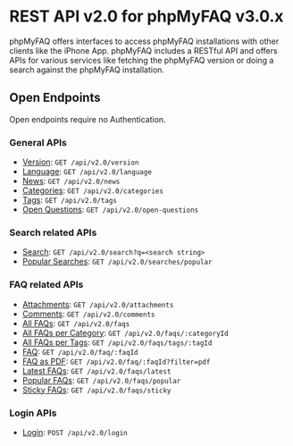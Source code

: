 # REST API v2.0 for phpMyFAQ v3.0.x

phpMyFAQ offers interfaces to access phpMyFAQ installations with other clients like the iPhone App. phpMyFAQ includes a
RESTful API and offers APIs for various services like fetching the phpMyFAQ version or doing a search against the
phpMyFAQ installation.

## Open Endpoints

Open endpoints require no Authentication.

### General APIs

- [Version](api-docs/version.md): `GET /api/v2.0/version`
- [Language](api-docs/language.md): `GET /api/v2.0/language`
- [News](api-docs/news.md): `GET /api/v2.0/news`
- [Categories](api-docs/categories.md): `GET /api/v2.0/categories`
- [Tags](api-docs/tags.md): `GET /api/v2.0/tags`
- [Open Questions](api-docs/open-questions.md): `GET /api/v2.0/open-questions`

### Search related APIs

- [Search](api-docs/search.md): `GET /api/v2.0/search?q=<search string>`
- [Popular Searches](api-docs/searches/popular.md): `GET /api/v2.0/searches/popular`

### FAQ related APIs

- [Attachments](api-docs/attachments.md): `GET /api/v2.0/attachments`
- [Comments](api-docs/comments.md): `GET /api/v2.0/comments`
- [All FAQs](api-docs/faqs.md): `GET /api/v2.0/faqs`
- [All FAQs per Category](api-docs/faqs/categoryId.md): `GET /api/v2.0/faqs/:categoryId`
- [All FAQs per Tags](api-docs/faqs/tags.md): `GET /api/v2.0/faqs/tags/:tagId`
- [FAQ](api-docs/faq.md): `GET /api/v2.0/faq/:faqId`
- [FAQ as PDF](api-docs/faq/pdf.md): `GET /api/v2.0/faq/:faqId?filter=pdf`
- [Latest FAQs](api-docs/faqs/latest.md): `GET /api/v2.0/faqs/latest`
- [Popular FAQs](api-docs/faqs/popular.md): `GET /api/v2.0/faqs/popular`
- [Sticky FAQs](api-docs/faqs/sticky.md): `GET /api/v2.0/faqs/sticky`

### Login APIs

- [Login](api-docs/login.md): `POST /api/v2.0/login`
